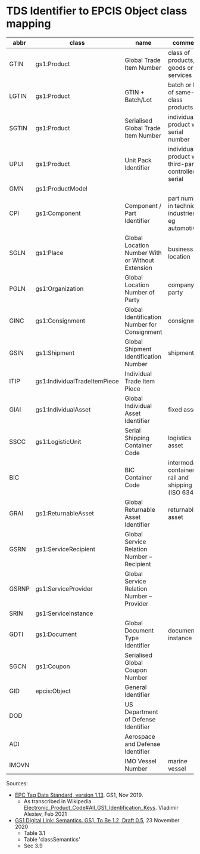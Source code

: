 # TDS Identifier to EPCIS Object class mapping

| abbr  | class                        | name                                             | comment                                                 |
|-------|------------------------------|--------------------------------------------------|---------------------------------------------------------|
| GTIN  | gs1:Product                  | Global Trade Item Number                         | class of products, goods or services                    |
| LGTIN | gs1:Product                  | GTIN + Batch/Lot                                 | batch or lot of same-class products                     |
| SGTIN | gs1:Product                  | Serialised Global Trade Item Number              | individual product with serial number                   |
| UPUI  | gs1:Product                  | Unit Pack Identifier                             | individual product with third-party   controlled serial |
| GMN   | gs1:ProductModel             |                                                  |                                                         |
| CPI   | gs1:Component                | Component / Part Identifier                      | part number in technical industries, eg automotive      |
| SGLN  | gs1:Place                    | Global Location Number With or Without Extension | business location                                       |
| PGLN  | gs1:Organization             | Global Location Number of Party                  | company or party                                        |
| GINC  | gs1:Consignment              | Global Identification Number for Consignment     | consignment                                             |
| GSIN  | gs1:Shipment                 | Global Shipment Identification Number            | shipment                                                |
| ITIP  | gs1:IndividualTradeItemPiece | Individual Trade Item Piece                      |                                                         |
| GIAI  | gs1:IndividualAsset          | Global Individual Asset Identifier               | fixed asset                                             |
| SSCC  | gs1:LogisticUnit             | Serial Shipping Container Code                   | logistics asset                                         |
| BIC   |                              | BIC Container Code                               | intermodal container in rail and shipping (ISO 6346)    |
| GRAI  | gs1:ReturnableAsset          | Global Returnable Asset Identifier               | returnable asset                                        |
| GSRN  | gs1:ServiceRecipient         | Global Service Relation Number – Recipient       |                                                         |
| GSRNP | gs1:ServiceProvider          | Global Service Relation Number – Provider        |                                                         |
| SRIN  | gs1:ServiceInstance          |                                                  |                                                         |
| GDTI  | gs1:Document                 | Global Document Type Identifier                  | document instance                                       |
| SGCN  | gs1:Coupon                   | Serialised Global Coupon Number                  |                                                         |
| GID   | epcis:Object                 | General Identifier                               |                                                         |
| DOD   |                              | US Department of Defense Identifier              |                                                         |
| ADI   |                              | Aerospace and Defense Identifier                 |                                                         |
| IMOVN |                              | IMO Vessel Number                                | marine vessel                                           |

Sources:
- [EPC Tag Data Standard, version 1.13](https://www.gs1.org/standards/epcrfid-epcis-id-keys/epc-rfid-tds/1-13). GS1, Nov 2019.
  - As transcribed in Wikipedia [Electronic_Product_Code#All_GS1_Identification_Keys](https://en.wikipedia.org/wiki/Electronic_Product_Code#All_GS1_Identification_Keys). Vladimir Alexiev, Feb 2021
- [GS1 Digital Link: Semantics. GS1, To Be 1.2, Draft 0.5](https://www.gs1.org/sites/default/files/docs/gsmp/gs1_dl_semantics_com_rev_clean.pdf), 23 November 2020
  - Table 3.1
  - Table 'classSemantics'
  - Sec 3.9

